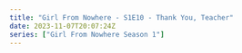 ```yaml
---
title: "Girl From Nowhere - S1E10 - Thank You, Teacher"
date: 2023-11-07T20:07:24Z
series: ["Girl From Nowhere Season 1"]
---
```



<mux-player stream-type="on-demand"
  src="https://kp3d-my.sharepoint.com/personal/ryoo_kp3d_onmicrosoft_com/_layouts/15/download.aspx?share=EQCLyN3xTu5BuW-MZFmKadEBfVehcjiIf-virT5Kalgo4w" prefer-playback="mse" controls>
  </mux-player>
  
  
  <script src="https://cdn.jsdelivr.net/npm/@mux/mux-player"></script>
  
 <script type="application/ld+json">
 {
  "@context": "https://schema.org/",
  "@type": "VideoObject",
  "name": "Girl From Nowhere - S1E10 - Thank You, Teacher",
  "contentUrl": "https://stream.mux.com/02juoHDCVTJuiubLQt6EKeZw2JniuEUSieoPbYFdXC01A.m3u8",
  "thumbnailUrl": "https://www.themoviedb.org/t/p/original/zcYqSMR4PcD4zFnVuXIGgt2Qi5.jpg?width=314&fit_mode=preserve&time=25",
  "uploadDate": "2023-11-07T20:07:24Z",
}

</script>

